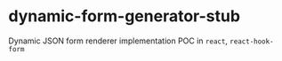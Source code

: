 # dynamic-form-generator-stub
Dynamic JSON form renderer implementation POC in `react`, `react-hook-form`
